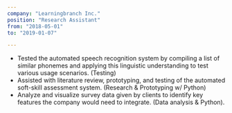 ```yaml
---
company: "Learningbranch Inc."
position: "Research Assistant"
from: "2018-05-01"
to: "2019-01-07"

---
```

* Tested the automated speech recognition system by compiling a list of similar phonemes and applying this linguistic understanding to test various usage scenarios. (Testing)
* Assisted with literature review, prototyping, and testing of the automated soft-skill assessment system. (Research & Prototyping w/ Python)
* Analyze and visualize survey data given by clients to identify key features the company would need to integrate. (Data analysis & Python).
